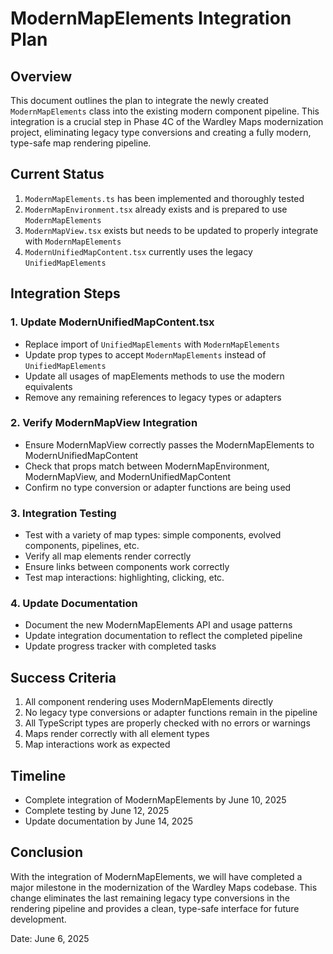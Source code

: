# ModernMapElements Integration Plan

## Overview
This document outlines the plan to integrate the newly created `ModernMapElements` class into the existing modern component pipeline. This integration is a crucial step in Phase 4C of the Wardley Maps modernization project, eliminating legacy type conversions and creating a fully modern, type-safe map rendering pipeline.

## Current Status
1. `ModernMapElements.ts` has been implemented and thoroughly tested
2. `ModernMapEnvironment.tsx` already exists and is prepared to use `ModernMapElements`
3. `ModernMapView.tsx` exists but needs to be updated to properly integrate with `ModernMapElements`
4. `ModernUnifiedMapContent.tsx` currently uses the legacy `UnifiedMapElements`

## Integration Steps

### 1. Update ModernUnifiedMapContent.tsx
- Replace import of `UnifiedMapElements` with `ModernMapElements`
- Update prop types to accept `ModernMapElements` instead of `UnifiedMapElements`
- Update all usages of mapElements methods to use the modern equivalents
- Remove any remaining references to legacy types or adapters

### 2. Verify ModernMapView Integration
- Ensure ModernMapView correctly passes the ModernMapElements to ModernUnifiedMapContent
- Check that props match between ModernMapEnvironment, ModernMapView, and ModernUnifiedMapContent
- Confirm no type conversion or adapter functions are being used

### 3. Integration Testing
- Test with a variety of map types: simple components, evolved components, pipelines, etc.
- Verify all map elements render correctly
- Ensure links between components work correctly
- Test map interactions: highlighting, clicking, etc.

### 4. Update Documentation
- Document the new ModernMapElements API and usage patterns
- Update integration documentation to reflect the completed pipeline
- Update progress tracker with completed tasks

## Success Criteria
1. All component rendering uses ModernMapElements directly
2. No legacy type conversions or adapter functions remain in the pipeline
3. All TypeScript types are properly checked with no errors or warnings
4. Maps render correctly with all element types
5. Map interactions work as expected

## Timeline
- Complete integration of ModernMapElements by June 10, 2025
- Complete testing by June 12, 2025
- Update documentation by June 14, 2025

## Conclusion
With the integration of ModernMapElements, we will have completed a major milestone in the modernization of the Wardley Maps codebase. This change eliminates the last remaining legacy type conversions in the rendering pipeline and provides a clean, type-safe interface for future development.

Date: June 6, 2025
